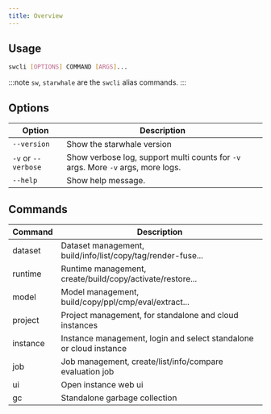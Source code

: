 ```yaml
---
title: Overview
---
```


## Usage

```bash
swcli [OPTIONS] COMMAND [ARGS]...
```

:::note
`sw`, `starwhale` are the `swcli` alias commands.
:::

## Options

|Option|Description|
|------|-----------|
|`--version`|Show the starwhale version|
|`-v` or `--verbose`|Show verbose log, support multi counts for `-v` args. More `-v` args, more logs.|
|`--help`|Show help message.|

## Commands

|Command|Description|
|-------|-----------|
|dataset|Dataset management, build/info/list/copy/tag/render-fuse...|
|runtime|Runtime management, create/build/copy/activate/restore...|
|model|Model management, build/copy/ppl/cmp/eval/extract...|
|project|Project management, for standalone and cloud instances|
|instance|Instance management, login and select standalone or cloud instance|
|job|Job management, create/list/info/compare evaluation job|
|ui|Open instance web ui|
|gc|Standalone garbage collection|
